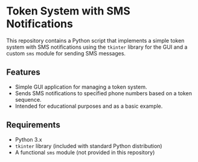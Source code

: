 # Token System with SMS Notifications

This repository contains a Python script that implements a simple token system with SMS notifications using the `tkinter` library for the GUI and a custom `sms` module for sending SMS messages.

## Features

- Simple GUI application for managing a token system.
- Sends SMS notifications to specified phone numbers based on a token sequence.
- Intended for educational purposes and as a basic example.

## Requirements

- Python 3.x
- `tkinter` library (included with standard Python distribution)
- A functional `sms` module (not provided in this repository)
